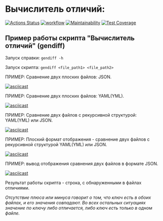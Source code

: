 # Вычислитель отличий:

[![Actions Status](https://github.com/DzmitrySha/python-project-lvl2/workflows/hexlet-check/badge.svg)](https://github.com/DzmitrySha/python-project-lvl2/actions)
[![workflow](https://github.com/DzmitrySha/python-project-lvl2/actions/workflows/pyci-check.yml/badge.svg)](https://github.com/DzmitrySha/python-project-lvl2/actions/workflows/pyci-check.yml)
[![Maintainability](https://api.codeclimate.com/v1/badges/14d8f0ef4843b93cd1d9/maintainability)](https://codeclimate.com/github/DzmitrySha/python-project-lvl2/maintainability)
[![Test Coverage](https://api.codeclimate.com/v1/badges/14d8f0ef4843b93cd1d9/test_coverage)](https://codeclimate.com/github/DzmitrySha/python-project-lvl2/test_coverage)

## Пример работы скрипта "Вычислитель отличий" (gendiff)

Запуск справки: `gendiff -h`

Запуск скрипта: `gendiff <file_path1> <file_path2>`

ПРИМЕР: Сравнение двух плоских файлов: JSON.

[![asciicast](https://asciinema.org/a/B2pi2NsEY6WNM7aU9OBIBodvM.svg)](https://asciinema.org/a/B2pi2NsEY6WNM7aU9OBIBodvM)

ПРИМЕР: Сравнение двух плоских файлов: YAML(YML).

[![asciicast](https://asciinema.org/a/6goaDnMwFvwPpbIWO2NhsC3Sq.svg)](https://asciinema.org/a/6goaDnMwFvwPpbIWO2NhsC3Sq)

ПРИМЕР: Сравнение двух файлов c рекурсивной структурой: YAML(YML) или JSON.

[![asciicast](https://asciinema.org/a/6jZ3XV9H5TrxOdujYCRSfI1rg.svg)](https://asciinema.org/a/6jZ3XV9H5TrxOdujYCRSfI1rg)

ПРИМЕР: Плоский формат отображения - cравнение двух файлов c рекурсивной структурой YAML(YML) или JSON.

[![asciicast](https://asciinema.org/a/3L3J2MUTMNwJSQZ3Q9UkiaxNf.svg)](https://asciinema.org/a/3L3J2MUTMNwJSQZ3Q9UkiaxNf)

ПРИМЕР: вывод отображения сравнения двух файлов в формате JSON.

[![asciicast](https://asciinema.org/a/IqWwqnjCVx7z6BTszNQyYmDQA.svg)](https://asciinema.org/a/IqWwqnjCVx7z6BTszNQyYmDQA)

Результат работы скрипта - строка, с обнаруженными в файлах отличиями. 

_Отсутствие плюса или минуса говорит о том, что ключ есть в обоих файлах, и его значения совпадают. Во всех остальных ситуациях значение по ключу либо отличается, либо ключ есть только в одном файле._ 

